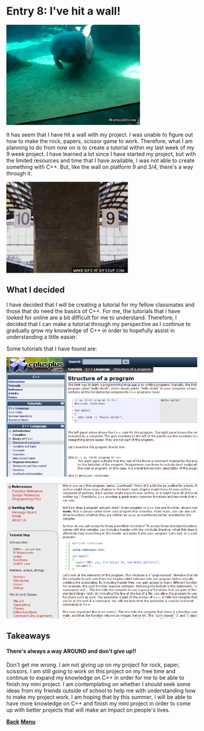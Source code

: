 # Entry 8: I've hit a wall!

<img src="../images/running-into-wall.gif"/>

It has seem that I have hit a wall with my project. I was unable to figure out
how to make the rock, papers, scissor game to work. Therefore, what I am
planning to do from now on is to create a tutorial within my last week of my
9 week project. I have learned a lot since I have started my project, but with
the limited resources and time that I have available, I was not able to create
something with C++. But, like the wall on platform 9 and 3/4, there's a
way through it.

<img src="../images/harry-potter.gif"/>

## What I decided

I have decided that I will be creating a tutorial for my fellow classmates and
those that do need the basics of C++. For me, the tutorials that I have looked
for online are a bit difficult for me to understand. Therefore, I decided that
I can make a tutorial through my perspective as I continue to gradually grow
my knowledge of C++ in order to hopefully assist in understanding a little
easier.

Some tutorials that I have found are:

<a href="http://www.cplusplus.com/doc/tutorial/"><img src="../images/c-plus-plus-tutorial-1.PNG"/></a>

<a href="http://www.cprogramming.com/tutorial/lesson1.html"><img src="../images/c-plus-plus-tutorial-2.PNG"/></a>


## Takeaways
#### There's always a way AROUND and don't give up!!
Don't get me wrong. I am not giving up on my project for rock, paper, scissors.
I am still going to work on this project on my free time and continue to expand
my knowledge on C++ in order for me to be able to finish my mini project. I am
contemplating on whether I should seek some ideas from my friends outside of
school to help me with understanding how to make my project work. I am hoping
that by this summer, I will be able to have more knowledge on C++ and finish
my mini project in order to come up with better projects that will make an impact
on people's lives.

[**Back**](entry07-busy-bee.md) [**Menu**](../README.md) 
<!--[**Next**](entry09-.md) -->